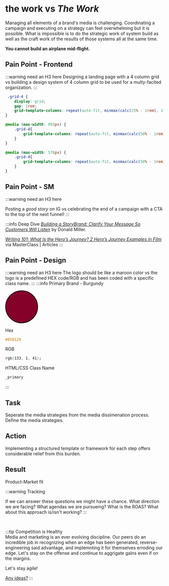# the work vs _The Work_
Managing all elements of a brand's media is challenging. Coordinating a  campaign and executing on a strategy can feel overwhelming but it is possible. What is impossible is to do the strategic work of system build as well as the craft work of the results of those systems all at the same time. 

**You cannot build an airplane mid-flight.**


## Pain Point - Frontend 

:::warning need an H3 here
Designing a landing page with a 4 column grid vs building a design system of 4 column grid to be used for a multy-facited organization.
::: 

```css
 .grid-4 {
    display: grid;
    gap: 1rem;
    grid-template-columns: repeat(auto-fit, minmax(calc(25% - 1rem), 1fr));
}

@media (max-width: 992px) {
    .grid-4{
        grid-template-columns: repeat(auto-fit, minmax(calc(50% - 1rem), 1fr));
    }
}

@media (max-width: 576px) {
    .grid-4{
        grid-template-columns: repeat(auto-fit, minmax(calc(50% - 1rem), 1fr));
    }
}
```

## Pain Point - SM
:::warning need an H3 here

Posting a _good story_ on IG vs celebrating the end of a campaign with a CTA to the top of the next funnel!
:::

:::info Deep Dive
[*Building a StoryBrand: Clarify Your Message So Customers Will Listen*](https://www.amazon.com/Building-StoryBrand-Clarify-Message-Customers/dp/0718033329) by Donald Miller.

[*Writing 101: What Is the Hero’s Journey? 2 Hero’s Journey Examples in Film*](https://www.masterclass.com/articles/writing-101-what-is-the-heros-journey) via MasterClass | Articles
:::

## Pain Point - Design

:::warning need an H3 here
The logo should be like a maroon color vs the logo is a predefined HEX code/RGB and has been coded with a specific class name. 
:::
:::info Primary Brand - Burgundy
<br>
<div style="width: 100px; height: 100px; border: solid black 2px ; border-radius: 100px; background-color: #850129;"></div>

Hex
```css
#850129
```

RGB
```css
rgb(133, 1, 41);
```

HTML/CSS Class Name
```html
_primary
```
:::

## Task
Seperate the media strategies from the media dissimenation process. Define the media strategies.  

## Action
Implementing a structured template or framework for each step offers considerable relief from this burden.

## Result

Product-Market fit

:::warning Tracking 

If we can answer these questions we might have a chance. What direction we are facing? What agendas we are pursueing? What is the ROAS? What about this approach is/isn't working? 
:::

<br>

:::tip Competition is Healthy   
Media and marketing is an ever evolving discipline. Our peers do an incredible job in recognizing when an edge has been generated, reverse-engineering said advantage, and implemnting it for themselves erroding our edge. Let's stay on  the offense and continue to aggrigate gains even if on the margins.  

Let's stay agile! 

[Any ideas?](./contact.md)
:::

